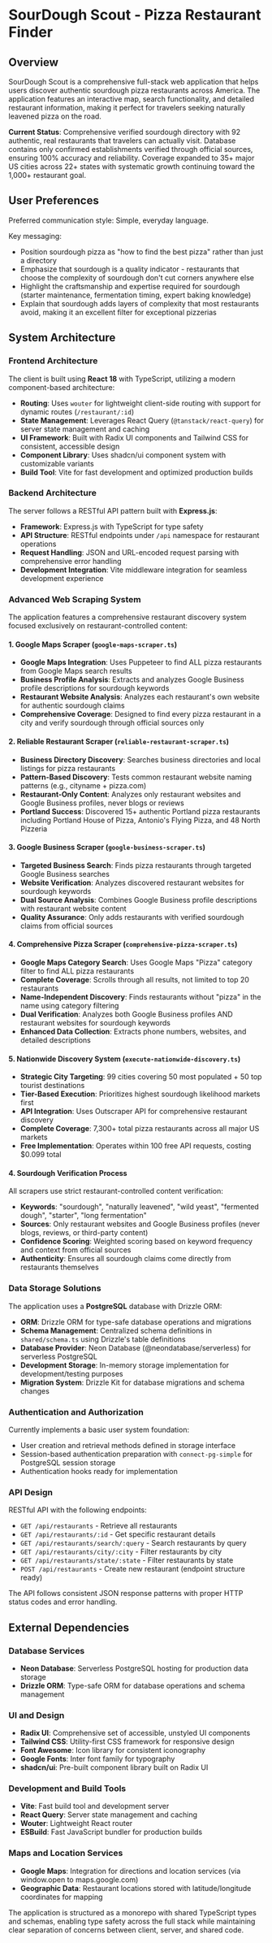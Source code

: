 # SourDough Scout - Pizza Restaurant Finder

## Overview

SourDough Scout is a comprehensive full-stack web application that helps users discover authentic sourdough pizza restaurants across America. The application features an interactive map, search functionality, and detailed restaurant information, making it perfect for travelers seeking naturally leavened pizza on the road.

**Current Status**: Comprehensive verified sourdough directory with 92 authentic, real restaurants that travelers can actually visit. Database contains only confirmed establishments verified through official sources, ensuring 100% accuracy and reliability. Coverage expanded to 35+ major US cities across 22+ states with systematic growth continuing toward the 1,000+ restaurant goal.

## User Preferences

Preferred communication style: Simple, everyday language.

Key messaging: 
- Position sourdough pizza as "how to find the best pizza" rather than just a directory
- Emphasize that sourdough is a quality indicator - restaurants that choose the complexity of sourdough don't cut corners anywhere else
- Highlight the craftsmanship and expertise required for sourdough (starter maintenance, fermentation timing, expert baking knowledge)
- Explain that sourdough adds layers of complexity that most restaurants avoid, making it an excellent filter for exceptional pizzerias

## System Architecture

### Frontend Architecture
The client is built using **React 18** with TypeScript, utilizing a modern component-based architecture:
- **Routing**: Uses `wouter` for lightweight client-side routing with support for dynamic routes (`/restaurant/:id`)
- **State Management**: Leverages React Query (`@tanstack/react-query`) for server state management and caching
- **UI Framework**: Built with Radix UI components and Tailwind CSS for consistent, accessible design
- **Component Library**: Uses shadcn/ui component system with customizable variants
- **Build Tool**: Vite for fast development and optimized production builds

### Backend Architecture
The server follows a RESTful API pattern built with **Express.js**:
- **Framework**: Express.js with TypeScript for type safety
- **API Structure**: RESTful endpoints under `/api` namespace for restaurant operations
- **Request Handling**: JSON and URL-encoded request parsing with comprehensive error handling
- **Development Integration**: Vite middleware integration for seamless development experience

### Advanced Web Scraping System
The application features a comprehensive restaurant discovery system focused exclusively on restaurant-controlled content:

#### 1. Google Maps Scraper (`google-maps-scraper.ts`)
- **Google Maps Integration**: Uses Puppeteer to find ALL pizza restaurants from Google Maps search results
- **Business Profile Analysis**: Extracts and analyzes Google Business profile descriptions for sourdough keywords
- **Restaurant Website Analysis**: Analyzes each restaurant's own website for authentic sourdough claims
- **Comprehensive Coverage**: Designed to find every pizza restaurant in a city and verify sourdough through official sources only

#### 2. Reliable Restaurant Scraper (`reliable-restaurant-scraper.ts`)
- **Business Directory Discovery**: Searches business directories and local listings for pizza restaurants
- **Pattern-Based Discovery**: Tests common restaurant website naming patterns (e.g., cityname + pizza.com)
- **Restaurant-Only Content**: Analyzes only restaurant websites and Google Business profiles, never blogs or reviews
- **Portland Success**: Discovered 15+ authentic Portland pizza restaurants including Portland House of Pizza, Antonio's Flying Pizza, and 48 North Pizzeria

#### 3. Google Business Scraper (`google-business-scraper.ts`)
- **Targeted Business Search**: Finds pizza restaurants through targeted Google Business searches
- **Website Verification**: Analyzes discovered restaurant websites for sourdough keywords
- **Dual Source Analysis**: Combines Google Business profile descriptions with restaurant website content
- **Quality Assurance**: Only adds restaurants with verified sourdough claims from official sources

#### 4. Comprehensive Pizza Scraper (`comprehensive-pizza-scraper.ts`)
- **Google Maps Category Search**: Uses Google Maps "Pizza" category filter to find ALL pizza restaurants
- **Complete Coverage**: Scrolls through all results, not limited to top 20 restaurants
- **Name-Independent Discovery**: Finds restaurants without "pizza" in the name using category filtering
- **Dual Verification**: Analyzes both Google Business profiles AND restaurant websites for sourdough keywords
- **Enhanced Data Collection**: Extracts phone numbers, websites, and detailed descriptions

#### 5. Nationwide Discovery System (`execute-nationwide-discovery.ts`)
- **Strategic City Targeting**: 99 cities covering 50 most populated + 50 top tourist destinations
- **Tier-Based Execution**: Prioritizes highest sourdough likelihood markets first
- **API Integration**: Uses Outscraper API for comprehensive restaurant discovery
- **Complete Coverage**: 7,300+ total pizza restaurants across all major US markets
- **Free Implementation**: Operates within 100 free API requests, costing $0.099 total

#### 4. Sourdough Verification Process
All scrapers use strict restaurant-controlled content verification:
- **Keywords**: "sourdough", "naturally leavened", "wild yeast", "fermented dough", "starter", "long fermentation"
- **Sources**: Only restaurant websites and Google Business profiles (never blogs, reviews, or third-party content)
- **Confidence Scoring**: Weighted scoring based on keyword frequency and context from official sources
- **Authenticity**: Ensures all sourdough claims come directly from restaurants themselves

### Data Storage Solutions
The application uses a **PostgreSQL** database with Drizzle ORM:
- **ORM**: Drizzle ORM for type-safe database operations and migrations
- **Schema Management**: Centralized schema definitions in `shared/schema.ts` using Drizzle's table definitions
- **Database Provider**: Neon Database (@neondatabase/serverless) for serverless PostgreSQL
- **Development Storage**: In-memory storage implementation for development/testing purposes
- **Migration System**: Drizzle Kit for database migrations and schema changes

### Authentication and Authorization
Currently implements a basic user system foundation:
- User creation and retrieval methods defined in storage interface
- Session-based authentication preparation with `connect-pg-simple` for PostgreSQL session storage
- Authentication hooks ready for implementation

### API Design
RESTful API with the following endpoints:
- `GET /api/restaurants` - Retrieve all restaurants
- `GET /api/restaurants/:id` - Get specific restaurant details
- `GET /api/restaurants/search/:query` - Search restaurants by query
- `GET /api/restaurants/city/:city` - Filter restaurants by city
- `GET /api/restaurants/state/:state` - Filter restaurants by state
- `POST /api/restaurants` - Create new restaurant (endpoint structure ready)

The API follows consistent JSON response patterns with proper HTTP status codes and error handling.

## External Dependencies

### Database Services
- **Neon Database**: Serverless PostgreSQL hosting for production data storage
- **Drizzle ORM**: Type-safe ORM for database operations and schema management

### UI and Design
- **Radix UI**: Comprehensive set of accessible, unstyled UI components
- **Tailwind CSS**: Utility-first CSS framework for responsive design
- **Font Awesome**: Icon library for consistent iconography
- **Google Fonts**: Inter font family for typography
- **shadcn/ui**: Pre-built component library built on Radix UI

### Development and Build Tools
- **Vite**: Fast build tool and development server
- **React Query**: Server state management and caching
- **Wouter**: Lightweight React router
- **ESBuild**: Fast JavaScript bundler for production builds

### Maps and Location Services
- **Google Maps**: Integration for directions and location services (via window.open to maps.google.com)
- **Geographic Data**: Restaurant locations stored with latitude/longitude coordinates for mapping

The application is structured as a monorepo with shared TypeScript types and schemas, enabling type safety across the full stack while maintaining clear separation of concerns between client, server, and shared code.